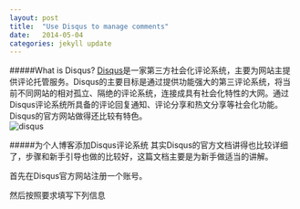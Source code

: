 ```yaml
---
layout: post
title:  "Use Disqus to manage comments"
date:   2014-05-04
categories: jekyll update
---
```

#####What is Disqus?
[Disqus](http://disqus.com/)是一家第三方社会化评论系统，主要为网站主提供评论托管服务。Disqus的主要目标是通过提供功能强大的第三评论系统，将当前不同网站的相对孤立、隔绝的评论系统，连接成具有社会化特性的大网。通过Disqus评论系统所具备的评论回复通知、评论分享和热文分享等社会化功能。   
Disqus的官方网站做得还比较有特色。    
![disqus](http://geekbing.com/img/disqus.png)

#####为个人博客添加Disqus评论系统
其实Disqus的官方文档讲得也比较详细了，步骤和新手引导也做的比较好，这篇文档主要是为新手做适当的讲解。

首先在Disqus官方网站注册一个账号。


然后按照要求填写下列信息


